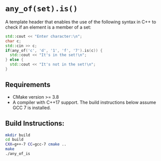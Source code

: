# ```any_of(set).is()```

A template header that enables the use of the following syntax in C++ to check if an element is a member of a set:

```c++
std::cout << "Enter character:\n";
char c;
std::cin >> c;
if(any_of('c', 'd', '1', 'f', '7').is(c)) {
  std::cout << "It's in the set!\n";
} else {
  std::cout << "It's not in the set!\n";
}
```

## Requirements

* CMake version >= 3.8
* A compiler with C++17 support. The build instructions below assume GCC 7 is installed.

## Build Instructions:

```sh
mkdir build
cd build
CXX=g++-7 CC=gcc-7 cmake ..
make
./any_of_is
```
